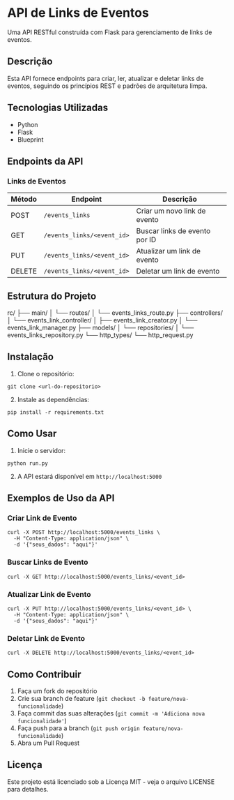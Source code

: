 # API de Links de Eventos

Uma API RESTful construída com Flask para gerenciamento de links de eventos.

## Descrição

Esta API fornece endpoints para criar, ler, atualizar e deletar links de eventos, seguindo os princípios REST e padrões de arquitetura limpa.

## Tecnologias Utilizadas

- Python
- Flask
- Blueprint

## Endpoints da API

### Links de Eventos

| Método | Endpoint | Descrição |
|--------|----------|-----------|
| POST | `/events_links` | Criar um novo link de evento |
| GET | `/events_links/<event_id>` | Buscar links de evento por ID |
| PUT | `/events_links/<event_id>` | Atualizar um link de evento |
| DELETE | `/events_links/<event_id>` | Deletar um link de evento |

## Estrutura do Projeto 

rc/
├── main/
│ └── routes/
│ └── events_links_route.py
├── controllers/
│ └── events_link_controller/
│ ├── events_link_creator.py
│ └── events_link_manager.py
├── models/
│ └── repositories/
│ └── events_links_repository.py
└── http_types/
└── http_request.py

## Instalação

1. Clone o repositório:
```
git clone <url-do-repositorio>
```

2. Instale as dependências:
```
pip install -r requirements.txt
```

## Como Usar

1. Inicie o servidor:
```
python run.py
```

2. A API estará disponível em `http://localhost:5000`

## Exemplos de Uso da API

### Criar Link de Evento
```
curl -X POST http://localhost:5000/events_links \
  -H "Content-Type: application/json" \
  -d '{"seus_dados": "aqui"}'
```

### Buscar Links de Evento
```
curl -X GET http://localhost:5000/events_links/<event_id>
```

### Atualizar Link de Evento
```
curl -X PUT http://localhost:5000/events_links/<event_id> \
  -H "Content-Type: application/json" \
  -d '{"seus_dados": "aqui"}'
```

### Deletar Link de Evento
```
curl -X DELETE http://localhost:5000/events_links/<event_id>
```

## Como Contribuir

1. Faça um fork do repositório
2. Crie sua branch de feature (`git checkout -b feature/nova-funcionalidade`)
3. Faça commit das suas alterações (`git commit -m 'Adiciona nova funcionalidade'`)
4. Faça push para a branch (`git push origin feature/nova-funcionalidade`)
5. Abra um Pull Request

## Licença

Este projeto está licenciado sob a Licença MIT - veja o arquivo LICENSE para detalhes.